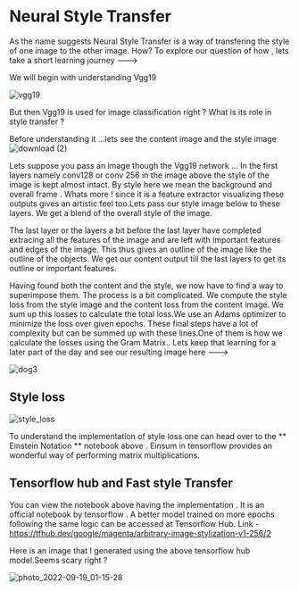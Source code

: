 # Neural Style Transfer

As the name suggests Neural Style Transfer is a way of transfering the style of one image to the other image.
How? 
To explore our question of how , lets take a short learning journey --->

We will begin with understanding Vgg19

![vgg19](https://user-images.githubusercontent.com/63863911/190919611-2f980fce-8992-41b9-a324-b3b77c424e16.PNG)

But then Vgg19 is used for image classification right ? What is its role in style transfer ?

Before understanding it ...lets see the content image and the style image
![download (2)](https://user-images.githubusercontent.com/63863911/190920274-7c6d99a1-0127-474d-9052-75637a6162f2.png)


Lets suppose you pass an image though the Vgg19 network ... In the first layers namely conv128 or conv 256 in the image above the style of the image is kept almost intact. By style here we mean the background and overall frame . Whats more ! since it is a feature extractor visualizing these outputs gives an artistic feel too.Lets pass our style image below to these layers. 
We get a blend of the overall style of the image. 

The last layer or the layers a bit before the last layer have completed extracing all the features of the image and are left with important features and edges of the image. This thus gives an outline of the image like the outline of the objects. 
We get our content output till the last layers to get its outline or important features. 


Having found both the content and the style, we now have to find a way to superimpose them.
The process is a bit complicated. We compute the style loss from the style image and the content loss from the content image. We sum up this losses to calculate the total loss.We use an Adams optimizer to minimize the loss over given epochs. These final steps have a lot of complexity but can be summed up with these lines.One of them is how we calculate the losses using the Gram Matrix.. Lets keep that learning for a later part of the day and see our resulting image here --->


![dog3](https://user-images.githubusercontent.com/63863911/190920490-870c7024-dccb-49be-b930-d506fa09c415.png)


## Style loss 

![style_loss](https://user-images.githubusercontent.com/63863911/191050886-14bdc139-6ef9-41c2-ba49-079f913b06b2.PNG)

To understand the implementation of style loss one can head over to the ** Einstein Notation ** notebook above . Einsum in tensorflow provides an wonderful way of 
performing matrix multiplications.


## Tensorflow hub and Fast style Transfer
You can view the notebook above having the implementation . It is an official notebook by tensorflow . A better model trained on more epochs following the same logic can be accessed at Tensorflow Hub. 
Link - https://tfhub.dev/google/magenta/arbitrary-image-stylization-v1-256/2

Here is an image that I generated using the above tensorflow hub model.Seems scary right ? 

![photo_2022-09-19_01-15-28](https://user-images.githubusercontent.com/63863911/190925615-60ecd510-dfaa-405e-affa-76211fb655da.jpg)

